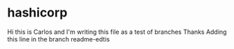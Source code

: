 # hashicorp
Hi this is Carlos and I'm writing this file as a test of branches
Thanks
Adding this line in the branch readme-edtis

